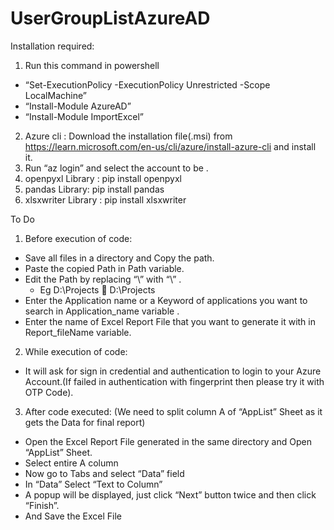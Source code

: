 # UserGroupListAzureAD
Installation required:
1)	Run this command in powershell
  -	“Set-ExecutionPolicy -ExecutionPolicy Unrestricted -Scope LocalMachine” 
  -	“Install-Module AzureAD” 
  -	“Install-Module ImportExcel”
2)	Azure cli : Download the installation file(.msi) from https://learn.microsoft.com/en-us/cli/azure/install-azure-cli and install it.
3)	Run “az login” and select the account to be  .
4)	openpyxl Library : pip install openpyxl
5)	pandas Library: pip install pandas
6)	xlsxwriter Library : pip install xlsxwriter

To Do 
1)	Before execution of code:
  -	Save all files in a directory and Copy the path.
  -	Paste the copied Path in Path variable.
  -	Edit the Path by replacing “\” with “\\” .
    -	Eg D:\Projects   D:\\Projects  
  -	Enter the Application name or a Keyword of applications you want to search in Application_name variable .
  -	Enter the name of Excel Report File that you want to generate it with in Report_fileName variable.
2)	While execution of code:
  -	It will ask for sign in credential and authentication to login to your Azure Account.(If failed in authentication with fingerprint then please try it with OTP Code).
3)	After code executed: (We need to split column A of “AppList” Sheet as it gets the Data for final report)
  -	Open the Excel Report File generated in the same directory and Open “AppList” Sheet.
  -	Select entire A column
  -	Now go to Tabs and select “Data” field
  -	In “Data” Select “Text to Column”
  -	A popup will be displayed, just click “Next” button twice and then click “Finish”.
  -	And Save the Excel File  

